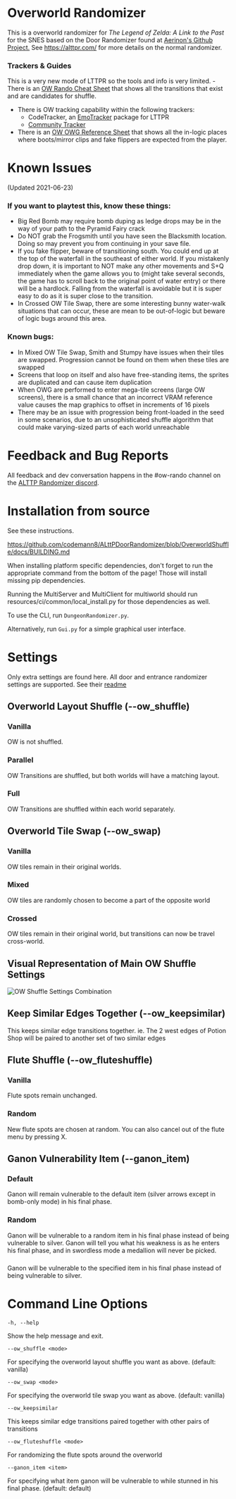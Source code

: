 # Overworld Randomizer

This is a overworld randomizer for _The Legend of Zelda: A Link to the Past_ for the SNES
based on the Door Randomizer found at [Aerinon's Github Project.](https://github.com/Aerinon/ALttPDoorRandomizer)
See https://alttpr.com/ for more details on the normal randomizer.

### Trackers & Guides

This is a very new mode of LTTPR so the tools and info is very limited. - There is an [OW Rando Cheat Sheet](https://zelda.codemann8.com/images/shared/ow-rando-reference-sheet.png) that shows all the transitions that exist and are candidates for shuffle.
- There is OW tracking capability within the following trackers:
  - CodeTracker, an [EmoTracker](https://emotracker.net) package for LTTPR
  - [Community Tracker](https://alttptracker.dunka.net/)
- There is an [OW OWG Reference Sheet](https://zelda.codemann8.com/images/shared/ow-owg-reference-sheet.png) that shows all the in-logic places where boots/mirror clips and fake flippers are expected from the player.

# Known Issues
(Updated 2021-06-23)

### If you want to playtest this, know these things:
- Big Red Bomb may require bomb duping as ledge drops may be in the way of your path to the Pyramid Fairy crack
- Do NOT grab the Frogsmith until you have seen the Blacksmith location. Doing so may prevent you from continuing in your save file.
- If you fake flipper, beware of transitioning south. You could end up at the top of the waterfall in the southeast of either world. If you mistakenly drop down, it is important to NOT make any other movements and S+Q immediately when the game allows you to (might take several seconds, the game has to scroll back to the original point of water entry) or there will be a hardlock. Falling from the waterfall is avoidable but it is super easy to do as it is super close to the transition.
- In Crossed OW Tile Swap, there are some interesting bunny water-walk situations that can occur, these are mean to be out-of-logic but beware of logic bugs around this area.

### Known bugs:
- In Mixed OW Tile Swap, Smith and Stumpy have issues when their tiles are swapped. Progression cannot be found on them when these tiles are swapped
- Screens that loop on itself and also have free-standing items, the sprites are duplicated and can cause item duplication
- When OWG are performed to enter mega-tile screens (large OW screens), there is a small chance that an incorrect VRAM reference value causes the map graphics to offset in increments of 16 pixels
- There may be an issue with progression being front-loaded in the seed in some scenarios, due to an unsophisticated shuffle algorithm that could make varying-sized parts of each world unreachable

# Feedback and Bug Reports

All feedback and dev conversation happens in the #ow-rando channel on the [ALTTP Randomizer discord](https://discordapp.com/invite/alttprandomizer).

# Installation from source

See these instructions.

https://github.com/codemann8/ALttPDoorRandomizer/blob/OverworldShuffle/docs/BUILDING.md

When installing platform specific dependencies, don't forget to run the appropriate command from the bottom of the page! Those will install missing pip dependencies.

Running the MultiServer and MultiClient for multiworld should run resources/ci/common/local_install.py for those dependencies as well.

To use the CLI, run ```DungeonRandomizer.py```.

Alternatively, run ```Gui.py``` for a simple graphical user interface.

# Settings

Only extra settings are found here. All door and entrance randomizer settings are supported. See their [readme](https://github.com/Aerinon/ALttPDoorRandomizer/blob/master/README.md)

## Overworld Layout Shuffle (--ow_shuffle)

### Vanilla

OW is not shuffled.

### Parallel

OW Transitions are shuffled, but both worlds will have a matching layout.

### Full

OW Transitions are shuffled within each world separately.

## Overworld Tile Swap (--ow_swap)

### Vanilla

OW tiles remain in their original worlds.

### Mixed

OW tiles are randomly chosen to become a part of the opposite world

### Crossed

OW tiles remain in their original world, but transitions can now be travel cross-world.

## Visual Representation of Main OW Shuffle Settings

![OW Shuffle Settings Combination](https://zelda.codemann8.com/images/shared/ow-modes.gif)

## Keep Similar Edges Together (--ow_keepsimilar)

This keeps similar edge transitions together. ie. The 2 west edges of Potion Shop will be paired to another set of two similar edges

## Flute Shuffle (--ow_fluteshuffle)

### Vanilla

Flute spots remain unchanged.

### Random

New flute spots are chosen at random. You can also cancel out of the flute menu by pressing X.


## Ganon Vulnerability Item (--ganon_item)

### Default

Ganon will remain vulnerable to the default item (silver arrows except in bomb-only mode) in his final phase.

### Random

Ganon will be vulnerable to a random item in his final phase instead of being vulnerable to silver. Ganon will tell you what his weakness is as he enters his final phase, and in swordless mode a medallion will never be picked.

### *<item>*

Ganon will be vulnerable to the specified item in his final phase instead of being vulnerable to silver.


# Command Line Options

```
-h, --help
```

Show the help message and exit.

```
--ow_shuffle <mode>
```

For specifying the overworld layout shuffle you want as above. (default: vanilla)

```
--ow_swap <mode>
```

For specifying the overworld tile swap you want as above. (default: vanilla)

```
--ow_keepsimilar
```

This keeps similar edge transitions paired together with other pairs of transitions

```
--ow_fluteshuffle <mode>
```

For randomizing the flute spots around the overworld

```
--ganon_item <item>
```

For specifying what item ganon will be vulnerable to while stunned in his final phase. (default: default)
